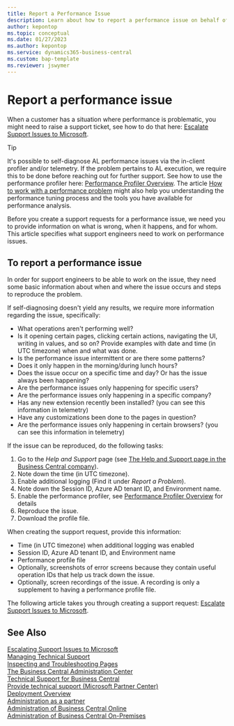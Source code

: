 ```yaml
---
title: Report a Performance Issue
description: Learn about how to report a performance issue on behalf of your Business Central online customers as the delegated administrator.
author: kepontop
ms.topic: conceptual
ms.date: 01/27/2023
ms.author: kepontop
ms.service: dynamics365-business-central
ms.custom: bap-template
ms.reviewer: jswymer
---
```


# Report a performance issue

When a customer has a situation where performance is problematic, you might need to raise a support ticket, see how to do that here: [Escalate Support Issues to Microsoft](raise-support-case.md).

> [!TIP]
> It's possible to self-diagnose AL performance issues via the in-client profiler and/or telemetry. If the problem pertains to AL execution, we require this to be done before reaching out for further support. See how to use the performance profiler here: [Performance Profiler Overview](performance-profiler-overview.md). The article [How to work with a performance problem](../performance/performance-work-perf-problem.md) might also help you understanding the performance tuning process and the tools you have available for performance analysis.


Before you create a support requests for a performance issue, we need you to provide information on what is wrong, when it happens, and for whom. This article specifies what support engineers need to work on performance issues.


## To report a performance issue

In order for support engineers to be able to work on the issue, they need some basic information about when and where the issue occurs and steps to reproduce the problem.

If self-diagnosing doesn't yield any results, we require more information regarding the issue, specifically:

* What operations aren't performing well?
* Is it opening certain pages, clicking certain actions, navigating the UI, writing in values, and so on? Provide examples with date and time (in UTC timezone) when and what was done.
* Is the performance issue intermittent or are there some patterns? 
* Does it only happen in the morning/during lunch hours? 
* Does the issue occur on a specific time and day? Or has the issue always been happening?
* Are the performance issues only happening for specific users?
* Are the performance issues only happening in a specific company?
* Has any new extension recently been installed? (you can see this information in telemetry)
* Have any customizations been done to the pages in question?
* Are the performance issues only happening in certain browsers? (you can see this information in telemetry)

If the issue can be reproduced, do the following tasks:

1. Go to the _Help and Support_ page (see [The Help and Support page in the Business Central company](manage-technical-support.md#helpsupport)).
2. Note down the time (in UTC timezone).
3. Enable additional logging (Find it under _Report a Problem_).
4. Note down the Session ID, Azure AD tenant ID, and Environment name.
5. Enable the performance profiler, see [Performance Profiler Overview](performance-profiler-overview.md) for details
6. Reproduce the issue.
7. Download the profile file.

When creating the support request, provide this information:

* Time (in UTC timezone) when additional logging was enabled
* Session ID, Azure AD tenant ID, and Environment name
* Performance profile file
* Optionally, screenshots of error screens because they contain useful operation IDs that help us track down the issue.
* Optionally, screen recordings of the issue. A recording is only a supplement to having a performance profile file.

The following article takes you through creating a support request: [Escalate Support Issues to Microsoft](raise-support-case.md).

## See Also

[Escalating Support Issues to Microsoft](raise-support-case.md)  
[Managing Technical Support](manage-technical-support.md)  
[Inspecting and Troubleshooting Pages](../developer/devenv-inspecting-pages.md)  
[The Business Central Administration Center](tenant-admin-center.md)  
[Technical Support for Business Central](../technical-support.md)  
[Provide technical support (Microsoft Partner Center)](/partner-center/provide-technical-support)  
[Deployment Overview](../deployment/Deployment.md)  
[Administration as a partner](tenant-administration.md#administration-as-a-partner)  
[Administration of Business Central Online](tenant-administration.md)  
[Administration of Business Central On-Premises](Administration.md)  
